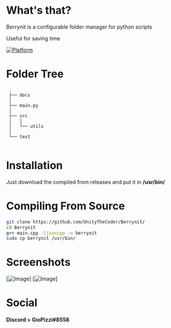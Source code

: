 # What's that?

Berrynit is a configurable folder manager for python scripts

Useful for saving time


[![Platform](https://img.shields.io/badge/Platforms-Linux-orange)](#)

# Folder Tree

```text
 .
 ├── docs
 |
 ├── main.py
 |
 ├── src
 |   |
 │   └── utils 
 |
 └── test
 
 ```


# Installation

Just download the compiled from releases and put it in **/usr/bin/**

# Compiling From Source

```bash
git clone https://github.com/UnityTheCoder/Berrynit/
cd Berrynit
g++ main.cpp -ljsoncpp -o berrynit
sudo cp berrynit /usr/bin/
```

# Screenshots

[![Image](https://i.imgur.com/akeDZrq.png)]
[![Image](https://i.imgur.com/ImTemZi.png)]

# Social


#### Discord > GioPizzi#8558
